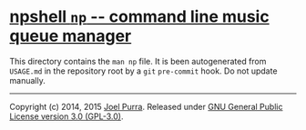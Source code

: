 # [npshell `np` -- command line music queue manager](https://github.com/joelpurra/npshell/)

This directory contains the `man np` file. It is been autogenerated from `USAGE.md` in the repository root by a `git` `pre-commit` hook. Do not update manually.


---

Copyright (c) 2014, 2015 [Joel Purra](http://joelpurra.com/). Released under [GNU General Public License version 3.0 (GPL-3.0)](https://www.gnu.org/licenses/gpl.html).
